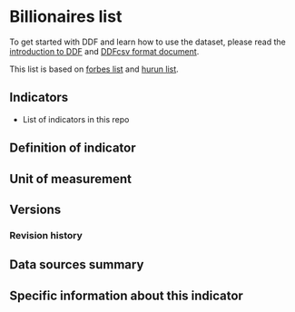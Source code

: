 # Billionaires list

To get started with DDF and learn how to use the dataset, please read the
[introduction to DDF][1] and [DDFcsv format document][2].

This list is based on [forbes list][3] and [hurun list][4].

[1]: https://open-numbers.github.io/ddf.html
[2]: https://docs.google.com/document/d/1aynARjsrSgOKsO1dEqboTqANRD1O9u7J_xmxy8m5jW8
[3]: https://www.forbes.com/billionaires/
[4]: https://www.hurun.net/en-US/Rank/HsRankDetails?pagetype=global

## Indicators

- List of indicators in this repo

## Definition of indicator


## Unit of measurement


## Versions


### Revision history


## Data sources summary


## Specific information about this indicator
